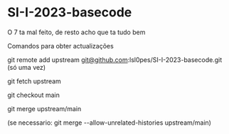 # SI-I-2023-basecode

O 7 ta mal feito, de resto acho que ta tudo bem

Comandos para obter actualizações

git remote add upstream git@github.com:lsl0pes/SI-I-2023-basecode.git  (só uma vez)

git fetch upstream

git checkout main

git merge upstream/main

 (se necessario: git merge --allow-unrelated-histories upstream/main)



